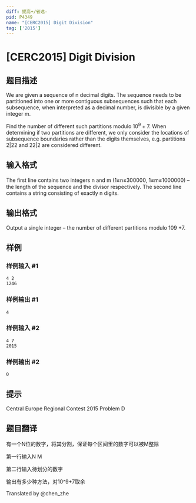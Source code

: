 ```yaml
---
diff: 提高+/省选-
pid: P4349
name: "[CERC2015] Digit Division"
tag: ['2015']
---
```

# [CERC2015] Digit Division
## 题目描述

We are given a sequence of n decimal digits. The sequence needs to be partitioned into one or more contiguous subsequences such that each subsequence, when interpreted as a decimal number, is divisible by a given integer m. 

Find the number of different such partitions modulo $10^9 +7$. When determining if two partitions are different, we only consider the locations of subsequence boundaries rather than the digits themselves, e.g. partitions $2|22$ and $22|2$ are considered different.
## 输入格式

The ﬁrst line contains two integers n and m (1≤n≤300000, 1≤m≤1000000) – the length of the sequence and the divisor respectively. The second line contains a string consisting of exactly n digits.
## 输出格式

Output a single integer – the number of different partitions modulo 109 +7.
## 样例

### 样例输入 #1
```
4 2
1246
```
### 样例输出 #1
```
4
```
### 样例输入 #2
```
4 7
2015
```
### 样例输出 #2
```
0
```
## 提示

Central Europe Regional Contest 2015 Problem D
## 题目翻译

有一个N位的数字，将其分割，保证每个区间里的数字可以被M整除

第一行输入N M

第二行输入待划分的数字

输出有多少种方法，对10^9+7取余

Translated by @chen_zhe
